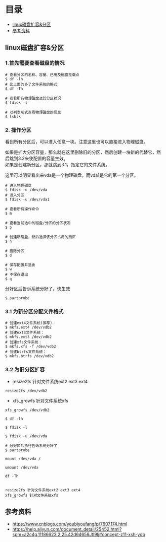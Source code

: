 # 目录

- [linux磁盘扩容&分区]()
- [参考资料]()

## linux磁盘扩容&分区

### 1.首先需要查看磁盘的情况

```shell
# 查看分区的名称、容量、已用及磁盘挂载点
$ df -lh
# 比上面的多了文件系统的格式
$ df -Th

# 查看所有物理磁盘及其分区状况
$ fdisk -l

# 以列表形式查看物理磁盘的信息
$ lsblk
```

### 2. 操作分区

看到所有分区后，可以进入任意一块。注意这里也可以直接进入物理磁盘。

如果是扩大分区容量，那么就在这里删除旧的分区，然后创建一块新的代替它，然后跳到3.2来使配置的容量生效。<br/>如果是创建新分区，那就跳到3.1，指定它的文件系统。

这里可以明显看出来vda是一个物理磁盘，而vda1是它的第一个分区。

```shell
# 进入物理磁盘
$ fdisk -u /dev/vda
# 进入分区
$ fdisk -u /dev/vda1

# 查看所有操作命令
$ m

# 查看当前选中的磁盘/分区的分区状况
$ p

# 创建新磁盘，然后选择该分区占用的扇区
$ n

# 删除分区
$ d

# 保存配置并退出
$ w
# 不保存退出
$ q
```

分好区后告诉系统分好了，快生效
```
$ partprobe
```

### 3.1 为新分区分配文件格式
```shell
# 创建ext4文件系统(推荐)：
$ mkfs.ext4 /dev/vdb2
# 创建ext3文件系统：
$ mkfs.ext3 /dev/vdb2
# 创建xfs文件系统：
$ mkfs.xfs -f /dev/vdb2
# 创建btrfs文件系统：
$ mkfs.btrfs /dev/vdb2
```

### 3.2 为旧分区扩容

- resize2fs 针对文件系统ext2 ext3 ext4
```
resize2fs /dev/vdb2
```
- xfs_growfs 针对文件系统xfs
```
xfs_growfs /dev/vdb2
```


```shell
$ df -lh

$ fdisk -l

$ fdisk -u /dev/vda

# 分好区后执行告诉系统分好了
$ partprobe

mount /dev/vda /

umount /dev/vda

df -Th


resize2fs 针对文件系统ext2 ext3 ext4
xfs_growfs 针对文件系统xfs
```

## 参考资料
- https://www.cnblogs.com/youbiyoufang/p/7607174.html
- https://help.aliyun.com/document_detail/25452.html?spm=a2c4g.11186623.2.25.42d64656JtI9lj#concept-z11-xsh-ydb